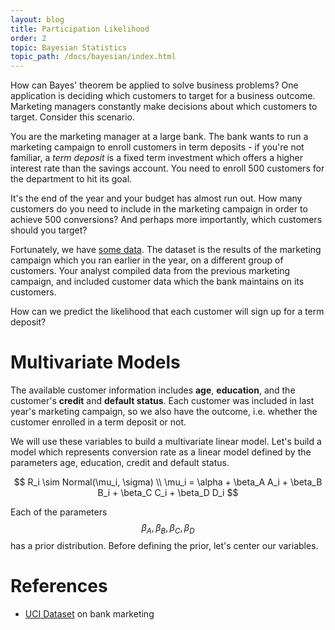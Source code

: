 ```yaml
---
layout: blog
title: Participation Likelihood
order: 2
topic: Bayesian Statistics
topic_path: /docs/bayesian/index.html
---
```

How can Bayes' theorem be applied to solve business problems? One application is deciding which customers to target for a business outcome. Marketing managers constantly make decisions about which customers to target. Consider this scenario.

You are the marketing manager at a large bank. The bank wants to run a marketing campaign to enroll customers in term deposits - if you're not familiar, a *term deposit* is a fixed term investment which offers a higher interest rate than the savings account. You need to enroll 500 customers for the department to hit its goal. 

It's the end of the year and your budget has almost run out. How many customers do you need to include in the marketing campaign in order to achieve 500 conversions? And perhaps more importantly, which customers should you target?

Fortunately, we have [some data](https://archive.ics.uci.edu/ml/datasets/bank+marketing). The dataset is the results of the marketing campaign which you ran earlier in the year, on a different group of customers. Your analyst compiled data from the previous marketing campaign, and included customer data which the bank maintains on its customers.

How can we predict the likelihood that each customer will sign up for a term deposit?

# Multivariate Models
The available customer information includes **age**, **education**, and the customer's **credit** and **default status**. Each customer was included in last year's marketing campaign, so we also have the outcome, i.e. whether the customer enrolled in a term deposit or not.

We will use these variables to build a multivariate linear model. Let's build a model which represents  conversion rate as a linear model defined by the parameters age, education, credit and default status.

$$
R_i \sim Normal(\mu_i, \sigma)
\\ \mu_i = \alpha + \beta_A A_i + \beta_B B_i + \beta_C C_i + \beta_D D_i
$$

Each of the parameters $$ \beta_A, \beta_B, \beta_C, \beta_D $$ has a prior distribution. Before defining the prior, let's center our variables.




# References
* [UCI Dataset](https://archive.ics.uci.edu/ml/datasets/bank+marketing) on bank marketing